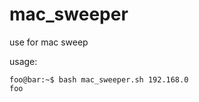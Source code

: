 # mac_sweeper
use for mac sweep


usage:
```console
foo@bar:~$ bash mac_sweeper.sh 192.168.0
foo
```
